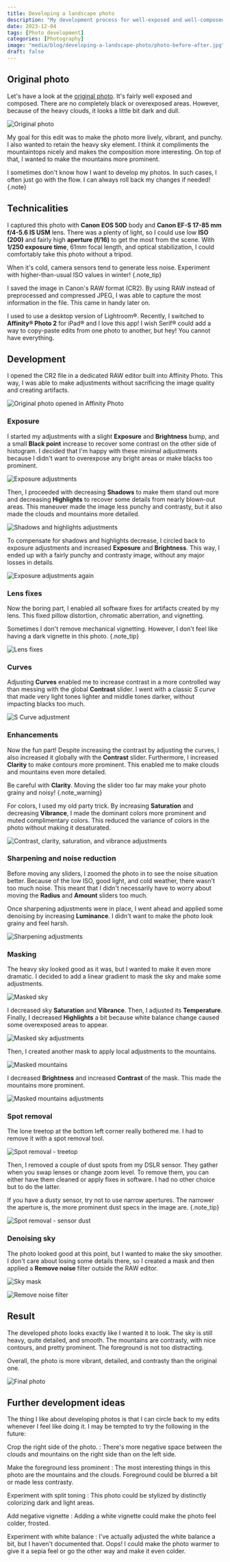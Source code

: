 ```yaml
---
title: Developing a landscape photo
description: "My development process for well-exposed and well-composed RAW landscape photos."
date: 2023-12-04
tags: [Photo development]
categories: [Photography]
image: "media/blog/developing-a-landscape-photo/photo-before-after.jpg"
draft: false
---
```


## Original photo

Let's have a look at the [original photo](/media/blog/developing-a-landscape-photo/original-photo.cr2). It's fairly well exposed and composed. There are no completely black or overexposed areas. However, because of the heavy clouds, it looks a little bit dark and dull.

![Original photo](media/blog/developing-a-landscape-photo/original-photo.jpg)

My goal for this edit was to make the photo more lively, vibrant, and punchy. I also wanted to retain the heavy sky element. I think it compliments the mountaintops nicely and makes the composition more interesting. On top of that, I wanted to make the mountains more prominent.

I sometimes don't know how I want to develop my photos. In such cases, I often just go with the flow. I can always roll back my changes if needed!
{.note}

## Technicalities

I captured this photo with **Canon EOS 50D** body and **Canon EF-S 17-85 mm f/4-5.6 IS USM** lens. There was a plenty of light, so I could use low **ISO (200)** and fairly high **aperture (f/16)** to get the most from the scene. With **1/250 exposure time**, 61mm focal length, and optical stabilization, I could comfortably take this photo without a tripod.

When it's cold, camera sensors tend to generate less noise. Experiment with higher-than-usual ISO values in winter!
{.note_tip}

I saved the image in Canon's RAW format (CR2). By using RAW instead of preprocessed and compressed JPEG, I was able to capture the most information in the file. This came in handy later on.

I used to use a desktop version of Lightroom®. Recently, I switched to **Affinity® Photo 2** for iPad® and I love this app! I wish Serif® could add a way to copy-paste edits from one photo to another, but hey! You cannot have everything.

## Development

I opened the CR2 file in a dedicated RAW editor built into Affinity Photo. This way, I was able to make adjustments without sacrificing the image quality and creating artifacts.

![Original photo opened in Affinity Photo](media/blog/developing-a-landscape-photo/affinity-photo-1.jpg)

### Exposure

I started my adjustments with a slight **Exposure** and **Brightness** bump, and a small **Black point** increase to recover some contrast on the other side of histogram. I decided that I'm happy with these minimal adjustments because I didn't want to overexpose any bright areas or make blacks too prominent.

![Exposure adjustments](media/blog/developing-a-landscape-photo/affinity-photo-2.jpg)

Then, I proceeded with decreasing **Shadows** to make them stand out more and decreasing **Highlights** to recover some details from nearly blown-out areas. This maneuver made the image less punchy and contrasty, but it also made the clouds and mountains more detailed.

![Shadows and highlights adjustments](media/blog/developing-a-landscape-photo/affinity-photo-3.jpg)

To compensate for shadows and highlights decrease, I circled back to exposure adjustments and increased **Exposure** and **Brightness**. This way, I ended up with a fairly punchy and contrasty image, without any major losses in details.

![Exposure adjustments again](media/blog/developing-a-landscape-photo/affinity-photo-4.jpg)

### Lens fixes

Now the boring part, I enabled all software fixes for artifacts created by my lens. This fixed pillow distortion, chromatic aberration, and vignetting.

Sometimes I don't remove mechanical vignetting. However, I don't feel like having a dark vignette in this photo.
{.note_tip}

![Lens fixes](media/blog/developing-a-landscape-photo/affinity-photo-5.jpg)

### Curves

Adjusting **Curves** enabled me to increase contrast in a more controlled way than messing with the global **Contrast** slider. I went with a classic *S curve* that made very light tones lighter and middle tones darker, without impacting blacks too much.

![S Curve adjustment](media/blog/developing-a-landscape-photo/affinity-photo-6.jpg)

### Enhancements

Now the fun part! Despite increasing the contrast by adjusting the curves, I also increased it globally with the **Contrast** slider. Furthermore, I increased **Clarity** to make contours more prominent. This enabled me to make clouds and mountains even more detailed.

Be careful with **Clarity**. Moving the slider too far may make your photo grainy and noisy!
{.note_warning}

For colors, I used my old party trick. By increasing **Saturation** and decreasing **Vibrance**, I made the dominant colors more prominent and muted complimentary colors. This reduced the variance of colors in the photo without making it desaturated.

![Contrast, clarity, saturation, and vibrance adjustments](media/blog/developing-a-landscape-photo/affinity-photo-7.jpg)

### Sharpening and noise reduction

Before moving any sliders, I zoomed the photo in to see the noise situation better. Because of the low ISO, good light, and cold weather, there wasn't too much noise. This meant that I didn't necessarily have to worry about moving the **Radius** and **Amount** sliders too much.  

Once sharpening adjustments were in place, I went ahead and applied some denoising by increasing **Luminance**. I didn't want to make the photo look grainy and feel harsh.

![Sharpening adjustments](media/blog/developing-a-landscape-photo/affinity-photo-8.jpg)

### Masking

The heavy sky looked good as it was, but I wanted to make it even more dramatic. I decided to add a linear gradient to mask the sky and make some adjustments.

![Masked sky](media/blog/developing-a-landscape-photo/affinity-photo-9.jpg)

I decreased sky **Saturation** and **Vibrance**. Then, I adjusted its **Temperature**. Finally, I decreased **Highlights** a bit because white balance change caused some overexposed areas to appear.

![Masked sky adjustments](media/blog/developing-a-landscape-photo/affinity-photo-10.jpg)

Then, I created another mask to apply local adjustments to the mountains.

![Masked mountains](media/blog/developing-a-landscape-photo/affinity-photo-11.jpg)

I decreased **Brightness** and increased **Contrast** of the mask. This made the mountains more prominent.

![Masked mountains adjustments](media/blog/developing-a-landscape-photo/affinity-photo-12.jpg)

### Spot removal

The lone treetop at the bottom left corner really bothered me. I had to remove it with a spot removal tool.

![Spot removal - treetop](media/blog/developing-a-landscape-photo/affinity-photo-13.jpg)

Then, I removed a couple of dust spots from my DSLR sensor. They gather when you swap lenses or change zoom level. To remove them, you can either have them cleaned or apply fixes in software. I had no other choice but to do the latter.

If you have a dusty sensor, try not to use narrow apertures. The narrower the aperture is, the more prominent dust specs in the image are.
{.note_tip}

![Spot removal - sensor dust](media/blog/developing-a-landscape-photo/affinity-photo-14.jpg)

### Denoising sky

The photo looked good at this point, but I wanted to make the sky smoother. I don't care about losing some details there, so I created a mask and then applied a **Remove noise** filter outside the RAW editor.

![Sky mask](media/blog/developing-a-landscape-photo/affinity-photo-15.jpg)

![Remove noise filter](media/blog/developing-a-landscape-photo/affinity-photo-16.jpg)

## Result

The developed photo looks exactly like I wanted it to look. The sky is still heavy, quite detailed, and smooth. The mountains are contrasty, with nice contours, and pretty prominent. The foreground is not too distracting.

Overall, the photo is more vibrant, detailed, and contrasty than the original one.

![Final photo](media/blog/developing-a-landscape-photo/final-photo.jpg)

## Further development ideas

The thing I like about developing photos is that I can circle back to my edits whenever I feel like doing it. I may be tempted to try the following in the future:

Crop the right side of the photo.
: There's more negative space between the clouds and mountains on the right side than on the left side.

Make the foreground less prominent
: The most interesting things in this photo are the mountains and the clouds. Foreground could be blurred a bit or made less contrasty.

Experiment with split toning
: This photo could be stylized by distinctly colorizing dark and light areas.

Add negative vignette
: Adding a white vignette could make the photo feel colder, frosted.

Experiment with white balance
: I've actually adjusted the white balance a bit, but I haven't documented that. Oops! I could make the photo warmer to give it a sepia feel or go the other way and make it even colder.
